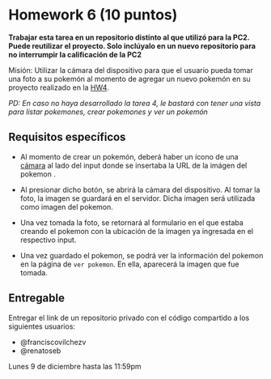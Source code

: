 # Homework 6 (10 puntos)

**Trabajar esta tarea en un repositorio distinto al que utilizó para la PC2. Puede reutilizar el proyecto. Solo inclúyalo en un nuevo repositorio para no interrumpir la calificación de la PC2**

Misión: Utilizar la cámara del dispositivo para que el usuario pueda tomar una foto a su pokemón al momento de agregar un nuevo pokemón en su proyecto realizado en la [HW4](../Homework4/README.md).

*PD: En caso no haya desarrollado la tarea 4, le bastará con tener una vista para listar pokemones, crear pokemones y ver un pokemón*

## Requisitos específicos

- Al momento de crear un pokemón, deberá haber un ícono de una [cámara](https://ionic.io/ionicons) al lado del input donde se insertaba la URL de la imágen del pokemon .

- Al presionar dicho botón, se abrirá la cámara del dispositivo. Al tomar la foto, la imagen se guardará en el servidor. Dicha imagen será utilizada como imagen del pokemon.

- Una vez tomada la foto, se retornará al formulario en el que estaba creando el pokemon con la ubicación de la imagen ya ingresada en el respectivo input.

- Una vez guardado el pokemon, se podrá ver la información del pokemon en la página de `ver pokemon`. En ella, aparecerá la imagen que fue tomada.

## Entregable

Entregar el link de un repositorio privado con el código compartido a los siguientes usuarios:
- @franciscovilchezv
- @renatoseb

Lunes 9 de diciembre hasta las 11:59pm
